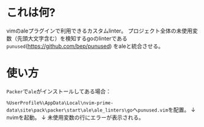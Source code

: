 # これは何?

vimのaleプラグインで利用できるカスタムlinter。
プロジェクト全体の未使用変数（先頭大文字含む）を検知するgoのlinterである`punused`(https://github.com/bep/punused) をaleと統合させる。

# 使い方

`Packer`で`ale`がインストールしてある場合：

`%UserProfile%\AppData\Local\nvim-prime-data\site\pack\packer\start\ale\ale_linters\go`へ`punused.vim`を配置。
↓
nvimを起動。
↓
未使用変数の行にエラーが表示される。

